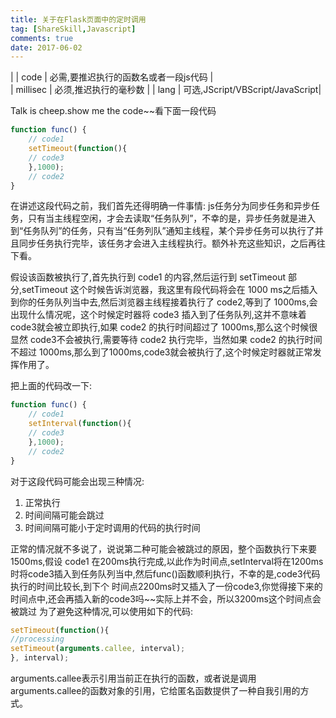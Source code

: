 ```yaml
---
title: 关于在Flask页面中的定时调用
tag: [ShareSkill,Javascript]
comments: true
date: 2017-06-02
---
```


| 
| code  | 必需,要推迟执行的函数名或者一段js代码 |  
| millisec     |   必须,推迟执行的毫秒数 |
| lang | 可选,JScript/VBScript/JavaScript|


Talk is cheep.show me the code~~看下面一段代码

```javascript
function func() {
    // code1
    setTimeout(function(){
    // code3    
    },1000);
    // code2
}
```
在讲述这段代码之前，我们首先还得明确一件事情:
js任务分为同步任务和异步任务，只有当主线程空闲，才会去读取“任务队列”，不幸的是，异步任务就是进入到“任务队列”的任务，只有当“任务列队”通知主线程，某个异步任务可以执行了并且同步任务执行完毕，该任务才会进入主线程执行。额外补充这些知识，之后再往下看。

假设该函数被执行了,首先执行到 code1 的内容,然后运行到 setTimeout 部分,setTimeout 这个时候告诉浏览器，我这里有段代码将会在 1000 ms之后插入到你的任务队列当中去,然后浏览器主线程接着执行了 code2,等到了 1000ms,会出现什么情况呢，这个时候定时器将 code3 插入到了任务队列,这并不意味着code3就会被立即执行,如果 code2 的执行时间超过了 1000ms,那么这个时候很显然 code3不会被执行,需要等待 code2 执行完毕，当然如果 code2 的执行时间不超过 1000ms,那么到了1000ms,code3就会被执行了,这个时候定时器就正常发挥作用了。

把上面的代码改一下:

```javascript
function func() {
    // code1
    setInterval(function(){
    // code3    
    },1000);
    // code2
}
```
对于这段代码可能会出现三种情况:
1. 正常执行
2. 时间间隔可能会跳过
3. 时间间隔可能小于定时调用的代码的执行时间

正常的情况就不多说了，说说第二种可能会被跳过的原因，整个函数执行下来要1500ms,假设 code1 在200ms执行完成,以此作为时间点,setInterval将在1200ms时将code3插入到任务队列当中,然后func()函数顺利执行，不幸的是,code3代码执行的时间比较长,到下个 时间点2200ms时又插入了一份code3,你觉得接下来的时间点中,还会再插入新的code3吗~~实际上并不会，所以3200ms这个时间点会被跳过
为了避免这种情况,可以使用如下的代码:

```javascript
setTimeout(function(){ 
//processing 
setTimeout(arguments.callee, interval); 
}, interval); 
```

arguments.callee表示引用当前正在执行的函数，或者说是调用arguments.callee的函数对象的引用，它给匿名函数提供了一种自我引用的方式。

